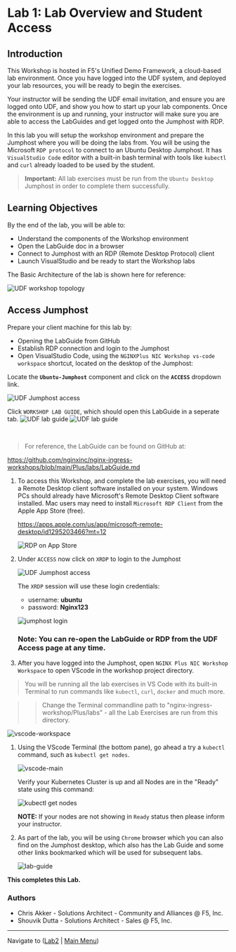 # Lab 1: Lab Overview and Student Access

## Introduction

This Workshop is hosted in F5's Unified Demo Framework, a cloud-based lab environment.  Once you have logged into the UDF system, and deployed your lab resources, you will be ready to begin the exercises.  

Your instructor will be sending the UDF email invitation, and ensure you are logged onto UDF, and show you how to start up your lab components.  Once the environment is up and running, your instructor will make sure you are able to access the LabGuides and get logged onto the Jumphost with RDP.

In this lab you will setup the workshop environment and prepare the Jumphost where you will be doing the labs from. You will be using the Microsoft `RDP protocol` to connect to an Ubuntu Desktop Jumphost.  It has `VisualStudio Code` editor with a built-in bash terminal with tools like `kubectl` and `curl` already loaded to be used by the student.

> **Important:** All lab exercises must be run from the `Ubuntu Desktop` Jumphost in order to complete them successfully.

## Learning Objectives 

By the end of the lab, you will be able to: 

- Understand the components of the Workshop environment
- Open the LabGuide doc in a browser
- Connect to Jumphost with an RDP (Remote Desktop Protocol) client
- Launch VisualStudio and be ready to start the Workshop labs

The Basic Architecture of the lab is shown here for reference:

![UDF workshop topology](media/udf-lab-topology.png)

## Access Jumphost

Prepare your client machine for this lab by: 

- Opening the LabGuide from GitHub
- Establish RDP connection and login to the Jumphost
- Open VisualStudio Code, using the `NGINXPlus NIC Workshop vs-code workspace` shortcut, located on the desktop of the Jumphost:

Locate the **`Ubuntu-Jumphost`** component and click on the **`ACCESS`** dropdown link.

   ![UDF Jumphost access](media/udf-jumphost-access.png)

Click `WORKSHOP LAB GUIDE`, which should open this LabGuide in a seperate tab.
     ![UDF lab guide](media/lab_guide.png)
     ![UDF lab guide](media/lab_guide_outline.png)

</br>

> For reference, the LabGuide can be found on GitHub at:

https://github.com/nginxinc/nginx-ingress-workshops/blob/main/Plus/labs/LabGuide.md


1. To access this Workshop, and complete the lab exercises, you will need a Remote Desktop client software installed on your system. Windows PCs should already have Microsoft's Remote Desktop Client software installed. Mac users may need to install `Microsoft RDP Client` from the Apple App Store (free). 

   https://apps.apple.com/us/app/microsoft-remote-desktop/id1295203466?mt=12

   ![RDP on App Store](media/lab1-rdp-applestore.png)

1. Under `ACCESS` now click on `XRDP` to login to the Jumphost

   ![UDF Jumphost access](media/udf-jumphost-access.png)

   The `XRDP` session will use these login credentials:

   - username: **ubuntu**
   - password: **Nginx123**

   ![jumphost login](media/jumphost_login.png)
      
   ### Note: You can re-open the LabGuide or RDP from the UDF Access page at any time.

1. After you have logged into the Jumphost, open `NGINX Plus NIC Workshop Workspace` to open VScode in the workshop project directory. 

> You will be running all the lab exercises in VS Code with its built-in Terminal to run commands like `kubectl`, `curl`, `docker` and much more.

>> Change the Terminal commandline path to "nginx-ingress-workshop/Plus/labs" - all the Lab Exercises are run from this directory.

   ![vscode-workspace](media/vscode-workspace.png)

1. Using the VScode Terminal (the bottom pane), go ahead a try a `kubectl` command, such as `kubectl get nodes`.

      ![vscode-main](media/vscode-main.png)

      Verify your Kubernetes Cluster is up and all Nodes are in the "Ready" state using this command:

      ![kubectl get nodes](media/k-get-nodes.png)

      **NOTE:** If your nodes are not showing in `Ready` status then please inform your instructor.

1. As part of the lab, you will be using `Chrome` browser which you can also find on the Jumphost desktop, which also has the Lab Guide and some other links bookmarked which will be used for subsequent labs.

   ![lab-guide](media/lab_guide.png)

**This completes this Lab.**

### Authors
- Chris Akker - Solutions Architect - Community and Alliances @ F5, Inc.
- Shouvik Dutta - Solutions Architect - Sales @ F5, Inc.

-------------

Navigate to ([Lab2](../lab2/readme.md) | [Main Menu](../LabGuide.md))
